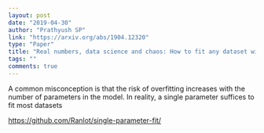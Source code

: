 ```yaml
---
layout: post
date: "2019-04-30"
author: "Prathyush SP"
link: "https://arxiv.org/abs/1904.12320"
type: "Paper"
title: "Real numbers, data science and chaos: How to fit any dataset with a single parameter"
tags: ""
comments: true
---
```

A common misconception is that the risk of overfitting increases with the number of parameters in the model. In reality, a single parameter suffices to fit most datasets

https://github.com/Ranlot/single-parameter-fit/